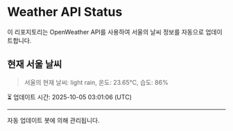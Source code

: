 
# Weather API Status

이 리포지토리는 OpenWeather API를 사용하여 서울의 날씨 정보를 자동으로 업데이트합니다.

## 현재 서울 날씨
> 서울의 현재 날씨: light rain, 온도: 23.65°C, 습도: 86%

⏳ 업데이트 시간: 2025-10-05 03:01:06 (UTC)

---
자동 업데이트 봇에 의해 관리됩니다.
